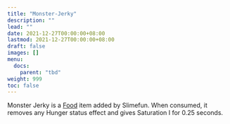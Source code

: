 ```yaml
---
title: "Monster-Jerky"
description: ""
lead: ""
date: 2021-12-27T00:00:00+08:00
lastmod: 2021-12-27T00:00:00+08:00
draft: false
images: []
menu: 
  docs:
    parent: "tbd"
weight: 999
toc: false
---
```


Monster Jerky is a [Food](https://github.com/Slimefun/Slimefun4/wiki/Food) item added by Slimefun. When consumed, it removes any Hunger status effect and gives Saturation I for 0.25 seconds.
